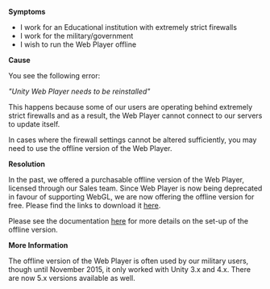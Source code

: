 

**Symptoms**


- I work for an Educational institution with extremely strict firewalls
- I work for the military/government
- I wish to run the Web Player offline



**Cause**



You see the following error:



*"Unity Web Player needs to be reinstalled"*



This happens because some of our users are operating behind extremely strict firewalls and as a result, the Web Player cannot connect to our servers to update itself.



In cases where the firewall settings cannot be altered sufficiently, you may need to use the offline version of the Web Player.



**Resolution**



In the past, we offered a purchasable offline version of the Web Player, licensed through our Sales team. Since Web Player is now being deprecated in favour of supporting WebGL, we are now offering the offline version for free. Please find the links to download it [here](http://forum.unity3d.com/threads/offline-web-player-installers.367715/).



Please see the documentation [here](http://docs.unity3d.com/Manual/SecuritySandbox.html) for more details on the set-up of the offline version.



**More Information**



The offline version of the Web Player is often used by our military users, though until November 2015, it only worked with Unity 3.x and 4.x. There are now 5.x versions available as well.





